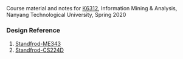 ## 

Course material and notes for [K6312](https://k6312.github.io/), Information Mining & Analysis, Nanyang Technological University, Spring 2020                                       

### Design Reference

1. [Standfrod-ME343](https://stanford-me343.github.io/)
2. [Standfrod-CS224D](https://cs224d.stanford.edu/)

